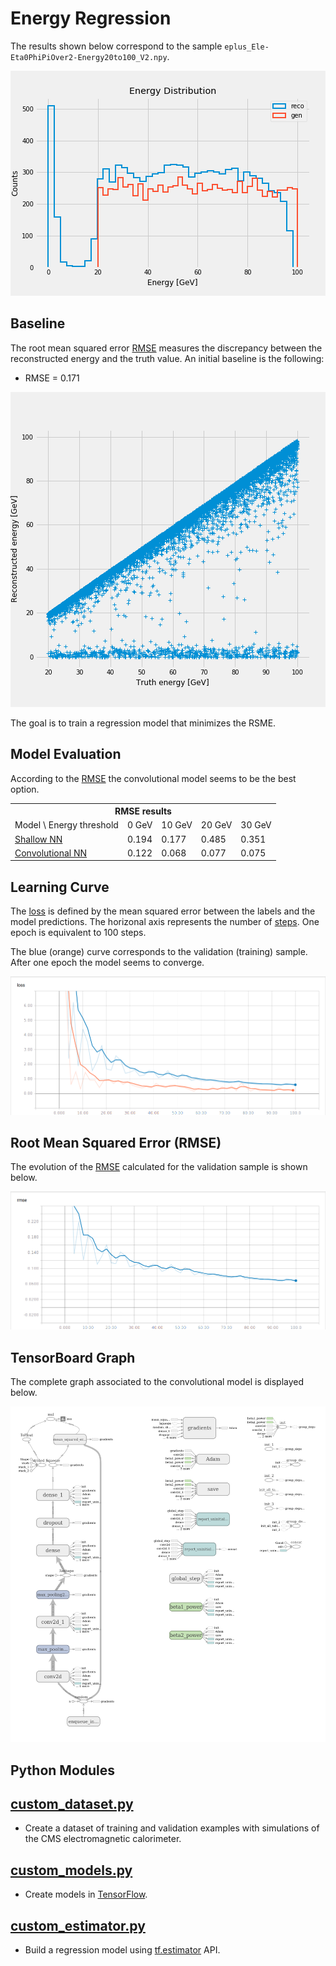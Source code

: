 # Energy Regression

The results shown below correspond to the sample `eplus_Ele-Eta0PhiPiOver2-Energy20to100_V2.npy`.

![](notebooks/gen_energy.png)

## Baseline

The root mean squared error [RMSE](python/custom_estimator.py#L58) measures the discrepancy between the reconstructed energy and the truth value.
An initial baseline is the following:

- RMSE = 0.171

![](notebooks/reco_vs_gen_energy.png)

The goal is to train a regression model that minimizes the RSME.

## Model Evaluation
According to the [RMSE](python/custom_estimator.py#L58) the convolutional model seems to be the best option.

<table>
  <tr>
    <th colspan="6"><span style="font-weight:bold">RMSE results</span></th>
  </tr>
  <tr>
    <td>Model \ Energy threshold</td>
    <td>0 GeV</td>
    <td>10 GeV</td>
    <td>20 GeV</td>
    <td>30 GeV</td>
  </tr>
  <tr>
    <td><a href="https://github.com/jruizvar/ml-physics/blob/master/python/custom_models.py#L6-L21">Shallow NN</a></td>
    <td>0.194</td>
    <td>0.177</td>
    <td>0.485</td>
    <td>0.351</td>
  </tr>
  <tr>
    <td><a href="https://github.com/jruizvar/ml-physics/blob/master/python/custom_models.py#L24-L59">Convolutional NN</a></td>
    <td>0.122</td>
    <td>0.068</td>
    <td>0.077</td>
    <td>0.075</td>
  </tr>
</table>

## Learning Curve
The [loss](python/custom_estimator.py#L45) is defined by the mean squared error between the labels and the model predictions.
The horizonal axis represents the number of [steps](python/custom_estimator.py#L80). One epoch is equivalent to 100 steps.

The blue (orange) curve corresponds to the validation (training) sample. After one epoch the model seems to converge.

![](doc/learning_curve.png)

## Root Mean Squared Error (RMSE)
The evolution of the [RMSE](python/custom_estimator.py#L58) calculated for the validation sample is shown below.

![](doc/rmse.png)

## TensorBoard Graph

The complete graph associated to the convolutional model is displayed below.

![](doc/graph.png)

## Python Modules

## [custom_dataset.py](python/custom_dataset.py)
- Create a dataset of training and validation examples with simulations of the CMS electromagnetic calorimeter.

## [custom_models.py](python/custom_models.py)
- Create models in [TensorFlow](https://www.tensorflow.org).

## [custom_estimator.py](python/custom_estimator.py)
- Build a regression model using [tf.estimator](https://www.tensorflow.org/api_docs/python/tf/estimator) API.
